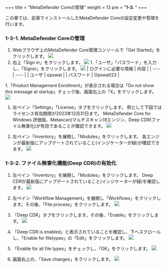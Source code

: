 +++
title = "MetaDefender Coreの管理"
weight = 13
pre = "<b>1-3. </b>"
+++

この章では、前章でインストールしたMetaDefender Coreの設定変更や管理を行います。


### 1-3-1. MetaDefender Coreの管理

1. Webブラウザ上のMetaDefender Core管理コンソールで「Get Started」をクリックします。
    ![](/images/lab1/1-1-3_mdc01.png)
1. 右上「Sign in」をクリックします。
    ![](/images/lab1/1-1-3_mdc02.png)
1.「ユーザ」「パスワード」を入力し、「Signin」をクリックします。
    ![](/images/lab1/1-1-3_mdc03.png)
    | ログインに必要な情報 | 内容 |
    | ---- | ---- |
    | ユーザ | opswat |
    | パスワード | Opswat!23 |
    
1.「Product Management Enrollment」が表示される場合は「Do not show this message at startup」チェック後、画面右上の「X」をクリックします。
    ![](/images/lab1/1-1-3_mdc04.png)
    
1. 左ペイン「Settings」「License」タブをクリックします。
例として下図ではライセンス有効期限が2023年12月31日まで。
MetaDefender Core for Windows 評価版、Metascan(マルチスキャン)8エンジン、Deep CDR(ファイル無害化)が有効であることが確認できます。
    ![](/images/lab1/1-1-3_mdc05.png)

1. 左ペイン「Inventory」を展開し「Modules」をクリックします。
各エンジンが最新版にアップデートされていること(インジケーターが緑)が確認できます。
    ![](/images/lab1/1-1-3_mdc06.png)

### 1-3-2. ファイル無害化機能(Deep CDR)の有効化
1. 左ペイン「Inventory」を展開し「Modules」をクリックします。
Deep CDRが最新版にアップデートされていること(インジケーターが緑)を確認します。
    ![](/images/lab1/1-1-3_mdc07.png)
    
1. 左ペイン「Workflow Management」を展開し「Workflows」をクリックします。その後、「File process」をクリックします。
    ![](/images/lab1/1-1-3_mdc08-2.png)

1. 「Deep CDR」タブをクリックします。その後、「Enable」をクリックします。
    ![](/images/lab1/1-1-3_mdc09-2.png)

1. 「Deep CDR is enabled」と表示されていることを確認し、下へスクロールし、「Enable for filetypes」の「Edit」をクリックします。
    ![](/images/lab1/1-1-3_mdc10-2.png)

1. 「Enable for all file types」をチェックし、「OK」をクリックします。
    ![](/images/lab1/1-1-3_mdc11-2.png)

1. 画面右上の、「Save changes」をクリックします。
    ![](/images/lab1/1-1-3_mdc12-2.png)

